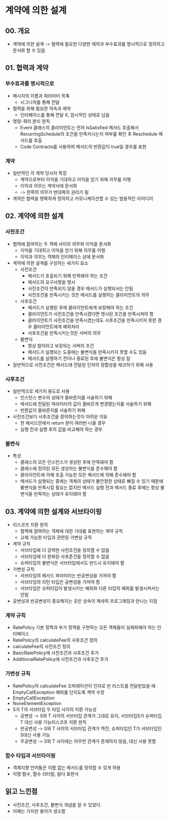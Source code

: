 # 계약에 의한 설계
## 00. 개요
- 계약에 의한 설계 -> 협력에 필요한 다양한 제약과 부수효과를 명시적으로 정의하고 문서화 할 수 있음
## 01. 협력과 계약
### 부수효과를 명시적으로
- 메시지의 이름과 파라미터 목록
	- 시그니처를 통해 전달
- 협력을 위해 필요한 약속과 제약
	- 인터페이스를 통해 전달 X, 암시적인 상태로 남음
- 명령-쿼리 분리 원칙
	- Event 클래스의 클라이언트는 먼저 IsSatisfied 메서드 호출해서 RecurringSchedule의 조건을 만족키시는지 여부를 확인 후 Reschedule 메서드를 호출
	- Code Contracts를 사용하여 메서드의 반환값이 true일 경우를 표현
### 계약
- 일반적인 각 계약 당사자 특징
	- 계약으로부터 이익을 기대하고 이익을 얻기 위해 의무를 이행
	- 이익과 의무는 계약서에 문서화
	-  -> 한쪽의 의무가 반대쪽의 권리가 됨
- 계약은 협력을 명확하게 정의하고 커뮤니케이션할 수 있는 범용적인 아이디어
## 02. 계약에 의한 설계
### 사전조건
- 협력에 참여하는 두 객체 사이의 의무와 이익을 문서화
	- 이익을 기대하고 이익을 얻기 위해 의무를 이행
	- 이익과 의무는 객체의 인터페이스 상에 문서화
- 계약에 의한 설계를 구성하는 세가지 요소
	- 사전조건
		- 메서드가 호출되기 위해 만족돼야 하는 조건
		- 메서드의 요구사항을 명시
		- 사전조건이 만족되지 않을 경우 메서드가 실행되서는 안됨
		- 사전조건을 만족시키는 것은 메서드를 실행하는 클라이언트의 의무
	- 사후조건
		- 메서드가 실행된 후에 클라이언트에게 보장해야 하는 조건
		- 클라이언트가 사전조건을 만족시켰다면 명시된 조건을 만족시켜야 함
		- 클라이언트가 사전조건을 만족시켰는데도 사후조건을 만족시키지 못한 경우 클라이언트에게 예외처리
		- 사후조건을 만족시키는것은 서버의 의무
	- 불변식
		- 항상 참이라고 보장되는 서버의 조건
		- 메서드가 실행되는 도중에는 불변식을 만족시키지 못할 수도 있음
		- 메서드를 실행하기 전이나 종료된 후에 불변식은 항상 참
- 일반적으로 사전조건은 메서드에 전달된 인자의 정합성을 체크하기 위해 사용
### 사후조건
- 일반적으로 세가지 용도로 사용
	- 인스턴스 변수의 상태가 올바른지를 서술하기 위해
	- 메서드에 전달된 파라미터의 값이 올바르게 변경됐는지를 서술하기 위해
	- 반환값이 올바른지를 서술하기 위해
- 사전조건보다 사후조건을 정의하는것이 어려운 이유
	- 한 메서드안에서 return 문이 여러번 나올 경우
	- 실행 전과 실행 후의 값을 비교해야 하는 경우
### 불변식
- 특성
	- 클래스의 모든 인스턴스가 생성된 후에 만족돼야 함
	- 클래스에 정의된 모든 생성자는 불변식을 준수해야 함
	- 클라이언트에 의해 호출 가능한 모든 메서드에 의해 준수돼야 함
	- 메서드가 실행되는 중에는 객체의 상태가 불안정한 상태로 빠질 수 있기 때문에 불변식을 만족시킬 필요는 없지만 메서드 실행 전과 메서드 종료 후에는 항상 불변식을 만족하는 상태가 유지돼야 함
## 03. 계약에 의한 설계와 서브타이핑
- 리스코프 치환 원칙 
	- 협력에 참여하는 객체에 대한 기대를 표현하는 계약 규칙
	- 교체 가능한 타입과 관련된 가변성 규칙
- 계약 규칙
	- 서브타입에 더 강력한 사전조건을 정의할 수 없음
	- 서브타임에 더 완화된 사후존건을 정의할 수 없음
	- 슈퍼타입의 불변식은 서브타입에서도 반드시 유지돼야 함
- 가변성 규칙
	- 서브타임의 메서드 파라미터는 반공변성을 가져야 함
	- 서브타임의 리턴 타입은 공변성을 가져야 함
	- 서브타임은 슈퍼타입이 발생시키는 예외와 다른 타입의 예외를 발생시켜서는 안됨
- 공변성과 반공변성이 중요해지는 곳은 상속이 제네릭 프로그래밍과 만나는 지점
### 계약 규칙
- RatePolicy 기본 정책과 부가 정책을 구현하는 모든 객체들이 실체화해야 하는 인터페이스
- RatePolicy의 calculateFee의 사후조건 정의
- calculateFee의 사전조건 정의
- BasicRatePolicy에 사전조건과 사후조건 추가
- AdditionalRatePolicy에 사전조건과 사후조건 추가
### 가변성 규칙
- RatePolicy의 calculateFee 오퍼레이션이 인자로 빈 리스트를 전달받았을 때 EmptyCallException 예외를 던지도록 계약 수정
- EmptyCallException
- NoneElementException
- S가 T의 서브타입 두 타입 사이의 치환 가능성
	- 공변성 -> S와 T 사이의 서브타입 관계가 그대로 유지, 서브타입S가 슈퍼타입 T 대신 사용 가능리스코프 치환 원칙
	- 반공변성 -> S와 T 사이의 서브타입 관계가 역전, 슈퍼타입인 T가 서브타입인 S대신 사용 가능
	- 무공변성 -> S와 T 사이에는 아무런 관계가 존재하지 않음, 대신 사용 못함
### 함수 타입과 서브타이핑
- 객체지향 언어들은 이름 없는 메서드를 정의할 수 있게 허용
- 익명 함수, 함수 리터럴, 람다 표현식
## 읽고 느낀점
- 사전조건, 사후조건, 불변식 개념을 알 수 있었다.
- 이해는 가지만 용어가 생소함
